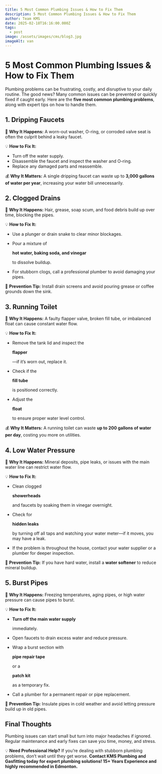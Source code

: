 ```yaml
---
title: 5 Most Common Plumbing Issues & How to Fix Them
description: 5 Most Common Plumbing Issues & How to Fix Them
author: Team KMS
date: 2025-02-18T16:16:00.000Z
tags:
  - post
image: /assets/images/cms/blog3.jpg
imageAlt: van
---
```

# **5 Most Common Plumbing Issues & How to Fix Them**

Plumbing problems can be frustrating, costly, and disruptive to your daily routine. The good news? Many common issues can be prevented or quickly fixed if caught early. Here are the **five most common plumbing problems**, along with expert tips on how to handle them.

## **1. Dripping Faucets**

🔧 **Why It Happens:** A worn-out washer, O-ring, or corroded valve seat is often the culprit behind a leaky faucet.

💡 **How to Fix It:**

* Turn off the water supply.
* Disassemble the faucet and inspect the washer and O-ring.
* Replace any damaged parts and reassemble.

💰 **Why It Matters:** A single dripping faucet can waste up to **3,000 gallons of water per year**, increasing your water bill unnecessarily.

## **2. Clogged Drains**

🔧 **Why It Happens:** Hair, grease, soap scum, and food debris build up over time, blocking the pipes.

💡 **How to Fix It:**

* Use a plunger or drain snake to clear minor blockages.
* Pour a mixture of 

  **hot water, baking soda, and vinegar**

   to dissolve buildup.
* For stubborn clogs, call a professional plumber to avoid damaging your pipes.

🚨 **Prevention Tip:** Install drain screens and avoid pouring grease or coffee grounds down the sink.

## **3. Running Toilet**

🔧 **Why It Happens:** A faulty flapper valve, broken fill tube, or imbalanced float can cause constant water flow.

💡 **How to Fix It:**

* Remove the tank lid and inspect the 

  **flapper**

  —if it’s worn out, replace it.
* Check if the 

  **fill tube**

   is positioned correctly.
* Adjust the 

  **float**

   to ensure proper water level control.

💰 **Why It Matters:** A running toilet can waste **up to 200 gallons of water per day**, costing you more on utilities.

## **4. Low Water Pressure**

🔧 **Why It Happens:** Mineral deposits, pipe leaks, or issues with the main water line can restrict water flow.

💡 **How to Fix It:**

* Clean clogged 

  **showerheads**

   and faucets by soaking them in vinegar overnight.
* Check for 

  **hidden leaks**

   by turning off all taps and watching your water meter—if it moves, you may have a leak.
* If the problem is throughout the house, contact your water supplier or a plumber for deeper inspection.

🚨 **Prevention Tip:** If you have hard water, install a **water softener** to reduce mineral buildup.

## **5. Burst Pipes**

🔧 **Why It Happens:** Freezing temperatures, aging pipes, or high water pressure can cause pipes to burst.

💡 **How to Fix It:**

* **Turn off the main water supply**

   immediately.
* Open faucets to drain excess water and reduce pressure.
* Wrap a burst section with 

  **pipe repair tape**

   or a 

  **patch kit**

   as a temporary fix.
* Call a plumber for a permanent repair or pipe replacement.

🚨 **Prevention Tip:** Insulate pipes in cold weather and avoid letting pressure build up in old pipes.

## **Final Thoughts**

Plumbing issues can start small but turn into major headaches if ignored. Regular maintenance and early fixes can save you time, money, and stress.

💡 **Need Professional Help?** If you’re dealing with stubborn plumbing problems, don’t wait until they get worse. **Contact  KMS Plumbing and Gasfitting today for expert plumbing solutions! 15+ Years Experience and highly recommended in Edmonton.**

